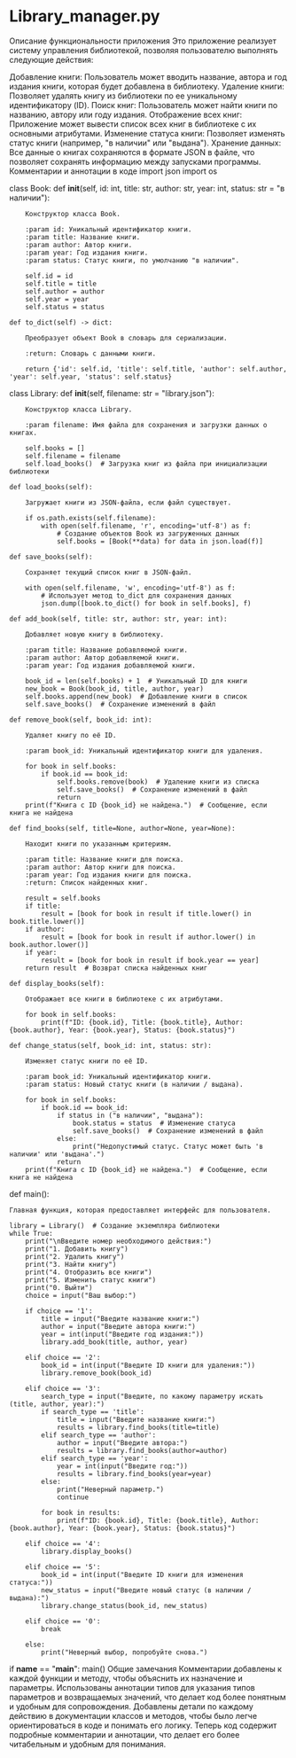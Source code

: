 # Library_manager.py
Описание функциональности приложения
Это приложение реализует систему управления библиотекой, позволяя пользователю выполнять следующие действия:

Добавление книги: Пользователь может вводить название, автора и год издания книги, которая будет добавлена в библиотеку.
Удаление книги: Позволяет удалять книгу из библиотеки по ее уникальному идентификатору (ID).
Поиск книг: Пользователь может найти книги по названию, автору или году издания.
Отображение всех книг: Приложение может вывести список всех книг в библиотеке с их основными атрибутами.
Изменение статуса книги: Позволяет изменять статус книги (например, "в наличии" или "выдана").
Хранение данных: Все данные о книгах сохраняются в формате JSON в файле, что позволяет сохранять информацию между запусками программы.
Комментарии и аннотации в коде
import json
import os


class Book:
    def __init__(self, id: int, title: str, author: str, year: int, status: str = "в наличии"):
        
        Конструктор класса Book.

        :param id: Уникальный идентификатор книги.
        :param title: Название книги.
        :param author: Автор книги.
        :param year: Год издания книги.
        :param status: Статус книги, по умолчанию "в наличии".
        
        self.id = id
        self.title = title
        self.author = author
        self.year = year
        self.status = status

    def to_dict(self) -> dict:
        
        Преобразует объект Book в словарь для сериализации.

        :return: Словарь с данными книги.
        
        return {'id': self.id, 'title': self.title, 'author': self.author, 'year': self.year, 'status': self.status}


class Library:
    def __init__(self, filename: str = "library.json"):
        
        Конструктор класса Library.

        :param filename: Имя файла для сохранения и загрузки данных о книгах.
        
        self.books = []
        self.filename = filename
        self.load_books()  # Загрузка книг из файла при инициализации библиотеки

    def load_books(self):
        
        Загружает книги из JSON-файла, если файл существует.
        
        if os.path.exists(self.filename):
            with open(self.filename, 'r', encoding='utf-8') as f:
                # Создание объектов Book из загруженных данных
                self.books = [Book(**data) for data in json.load(f)]

    def save_books(self):
        
        Сохраняет текущий список книг в JSON-файл.
        
        with open(self.filename, 'w', encoding='utf-8') as f:
            # Использует метод to_dict для сохранения данных
            json.dump([book.to_dict() for book in self.books], f)

    def add_book(self, title: str, author: str, year: int):
        
        Добавляет новую книгу в библиотеку.

        :param title: Название добавляемой книги.
        :param author: Автор добавляемой книги.
        :param year: Год издания добавляемой книги.
        
        book_id = len(self.books) + 1  # Уникальный ID для книги
        new_book = Book(book_id, title, author, year)
        self.books.append(new_book)  # Добавление книги в список
        self.save_books()  # Сохранение изменений в файл

    def remove_book(self, book_id: int):
        
        Удаляет книгу по её ID.

        :param book_id: Уникальный идентификатор книги для удаления.
        
        for book in self.books:
            if book.id == book_id:
                self.books.remove(book)  # Удаление книги из списка
                self.save_books()  # Сохранение изменений в файл
                return
        print(f"Книга с ID {book_id} не найдена.")  # Сообщение, если книга не найдена

    def find_books(self, title=None, author=None, year=None):
        
        Находит книги по указанным критериям.

        :param title: Название книги для поиска.
        :param author: Автор книги для поиска.
        :param year: Год издания книги для поиска.
        :return: Список найденных книг.
        
        result = self.books
        if title:
            result = [book for book in result if title.lower() in book.title.lower()]
        if author:
            result = [book for book in result if author.lower() in book.author.lower()]
        if year:
            result = [book for book in result if book.year == year]
        return result  # Возврат списка найденных книг

    def display_books(self):
        
        Отображает все книги в библиотеке с их атрибутами.
        
        for book in self.books:
            print(f"ID: {book.id}, Title: {book.title}, Author: {book.author}, Year: {book.year}, Status: {book.status}")

    def change_status(self, book_id: int, status: str):
        
        Изменяет статус книги по её ID.

        :param book_id: Уникальный идентификатор книги.
        :param status: Новый статус книги (в наличии / выдана).
        
        for book in self.books:
            if book.id == book_id:
                if status in ("в наличии", "выдана"):
                    book.status = status  # Изменение статуса
                    self.save_books()  # Сохранение изменений в файл
                else:
                    print("Недопустимый статус. Статус может быть 'в наличии' или 'выдана'.")
                return
        print(f"Книга с ID {book_id} не найдена.")  # Сообщение, если книга не найдена


def main():
    
    Главная функция, которая предоставляет интерфейс для пользователя.
    
    library = Library()  # Создание экземпляра библиотеки
    while True:
        print("\nВведите номер необходимого действия:")
        print("1. Добавить книгу")
        print("2. Удалить книгу")
        print("3. Найти книгу")
        print("4. Отобразить все книги")
        print("5. Изменить статус книги")
        print("0. Выйти")
        choice = input("Ваш выбор:")

        if choice == '1':
            title = input("Введите название книги:")
            author = input("Введите автора книги:")
            year = int(input("Введите год издания:"))
            library.add_book(title, author, year)

        elif choice == '2':
            book_id = int(input("Введите ID книги для удаления:"))
            library.remove_book(book_id)

        elif choice == '3':
            search_type = input("Введите, по какому параметру искать (title, author, year):")
            if search_type == 'title':
                title = input("Введите название книги:")
                results = library.find_books(title=title)
            elif search_type == 'author':
                author = input("Введите автора:")
                results = library.find_books(author=author)
            elif search_type == 'year':
                year = int(input("Введите год:"))
                results = library.find_books(year=year)
            else:
                print("Неверный параметр.")
                continue

            for book in results:
                print(f"ID: {book.id}, Title: {book.title}, Author: {book.author}, Year: {book.year}, Status: {book.status}")

        elif choice == '4':
            library.display_books()

        elif choice == '5':
            book_id = int(input("Введите ID книги для изменения статуса:"))
            new_status = input("Введите новый статус (в наличии / выдана):")
            library.change_status(book_id, new_status)

        elif choice == '0':
            break

        else:
            print("Неверный выбор, попробуйте снова.")


if __name__ == "__main__":
    main()
Общие замечания
Комментарии добавлены к каждой функции и методу, чтобы объяснить их назначение и параметры.
Использованы аннотации типов для указания типов параметров и возвращаемых значений, что делает код более понятным и удобным для сопровождения.
Добавлены детали по каждому действию в документации классов и методов, чтобы было легче ориентироваться в коде и понимать его логику.
Теперь код содержит подробные комментарии и аннотации, что делает его более читабельным и удобным для понимания.
